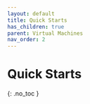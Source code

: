 ```yaml
---
layout: default
title: Quick Starts
has_children: true
parent: Virtual Machines
nav_order: 2
---
```


# Quick Starts
{: .no_toc }



